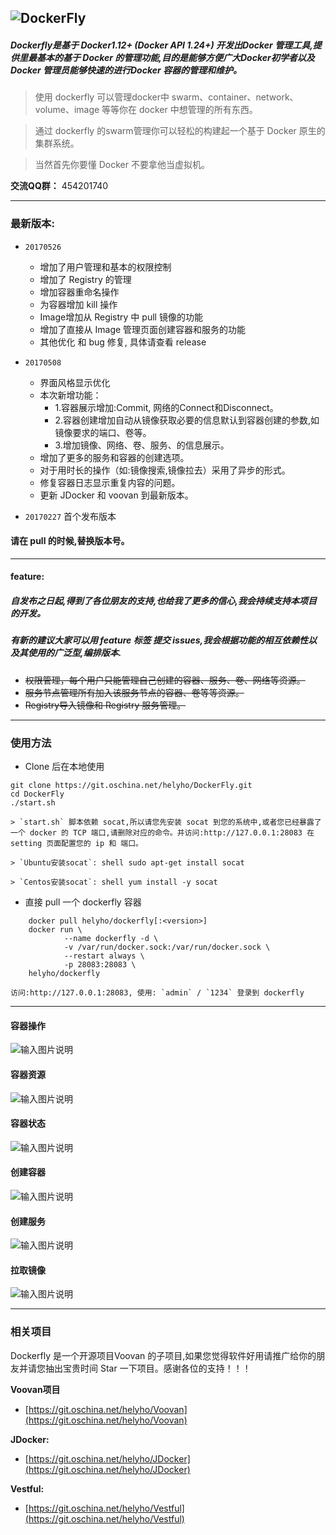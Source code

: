![DockerFly](http://git.oschina.net/uploads/images/2017/0227/130240_f5a011b5_116083.png "DockerFly")
------------------

##### Dockerfly是基于 Docker1.12+ (Docker API 1.24+) 开发出Docker 管理工具,提供里最基本的基于 Docker 的管理功能,目的是能够方便广大Docker初学者以及 Docker 管理员能够快速的进行Docker 容器的管理和维护。

> 使用 dockerfly 可以管理docker中 swarm、container、network、volume、image 等等你在 docker 中想管理的所有东西。

> 通过 dockerfly 的swarm管理你可以轻松的构建起一个基于 Docker 原生的集群系统。

> 当然首先你要懂 Docker 不要拿他当虚拟机。

**交流QQ群：** 454201740

------------------
### 最新版本:
 - `20170526`
   - 增加了用户管理和基本的权限控制
   - 增加了 Registry 的管理
   - 增加容器重命名操作
   - 为容器增加 kill 操作
   - Image增加从 Registry 中 pull 镜像的功能
   - 增加了直接从 Image 管理页面创建容器和服务的功能
   - 其他优化 和 bug 修复, 具体请查看 release


 - `20170508`
   - 界面风格显示优化
   - 本次新增功能：
       - 1.容器展示增加:Commit, 网络的Connect和Disconnect。
       - 2.容器创建增加自动从镜像获取必要的信息默认到容器创建的参数,如镜像要求的端口、卷等。
       - 3.增加镜像、网络、卷、服务、的信息展示。
   - 增加了更多的服务和容器的创建选项。
   - 对于用时长的操作（如:镜像搜索,镜像拉去）采用了异步的形式。
   - 修复容器日志显示重复内容的问题。
   - 更新 JDocker 和 voovan 到最新版本。



 - `20170227` 首个发布版本

#### 请在 pull 的时候,替换版本号<version>。 ####

------------------

#### feature:
##### 自发布之日起,得到了各位朋友的支持,也给我了更多的信心,我会持续支持本项目的开发。
##### 有新的建议大家可以用 feature 标签 提交 issues,我会根据功能的相互依赖性以及其使用的广泛型,编排版本.

 - ~~权限管理，每个用户只能管理自己创建的容器、服务、卷、网络等资源。~~
 - ~~服务节点管理所有加入该服务节点的容器、卷等等资源。~~
 - ~~Registry导入镜像和 Registry 服务管理。~~



------------------
### 使用方法
 - Clone 后在本地使用
```shell
git clone https://git.oschina.net/helyho/DockerFly.git
cd DockerFly
./start.sh
```
    > `start.sh` 脚本依赖 socat,所以请您先安装 socat 到您的系统中,或者您已经暴露了一个 docker 的 TCP 端口,请删除对应的命令。并访问:http://127.0.0.1:28083 在 setting 页面配置您的 ip 和 端口。

    > `Ubuntu安装socat`: shell sudo apt-get install socat

    > `Centos安装socat`: shell yum install -y socat

 - 直接 pull 一个 dockerfly 容器
```shell
    docker pull helyho/dockerfly[:<version>]
    docker run \
            --name dockerfly -d \
            -v /var/run/docker.sock:/var/run/docker.sock \
            --restart always \
            -p 28083:28083 \
    helyho/dockerfly
```
    访问:http://127.0.0.1:28083, 使用: `admin` / `1234` 登录到 dockerfly

------------------

#### 容器操作
![输入图片说明](https://git.oschina.net/uploads/images/2017/0510/160224_3efe4007_116083.png "在这里输入图片标题")
#### 容器资源
![输入图片说明](https://git.oschina.net/uploads/images/2017/0510/160205_e463d60d_116083.png "在这里输入图片标题")
#### 容器状态
![输入图片说明](https://git.oschina.net/uploads/images/2017/0510/160215_d527a3d4_116083.png "在这里输入图片标题")
#### 创建容器
![输入图片说明](https://git.oschina.net/uploads/images/2017/0510/160235_96f70ca0_116083.png "在这里输入图片标题")
#### 创建服务
![输入图片说明](https://git.oschina.net/uploads/images/2017/0510/160244_e717f8a4_116083.png "在这里输入图片标题")
#### 拉取镜像
![输入图片说明](https://git.oschina.net/uploads/images/2017/0510/160253_ea6d3140_116083.png "在这里输入图片标题")

------------------

### 相关项目
Dockerfly 是一个开源项目Voovan 的子项目,如果您觉得软件好用请推广给你的朋友并请您抽出宝贵时间 Star 一下项目。感谢各位的支持！！！

**Voovan项目**
 - [https://git.oschina.net/helyho/Voovan](https://git.oschina.net/helyho/Voovan) 

**JDocker:**
 - [https://git.oschina.net/helyho/JDocker](https://git.oschina.net/helyho/JDocker)

**Vestful:**
 - [https://git.oschina.net/helyho/Vestful](https://git.oschina.net/helyho/Vestful)